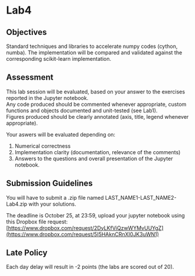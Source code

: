 # Lab4 

## Objectives 

Standard techniques and libraries to accelerate numpy codes (cython, numba). 
The implementation will be compared and validated against the corresponding scikit-learn implementation.

## Assessment 

This lab session will be evaluated, based on your answer to the exercises reported in the Jupyter notebook.\
Any code produced should be commented whenever appropriate, custom functions and objects documented and unit-tested (see Lab1).\
Figures produced should be clearly annotated (axis, title, legend whenever appropriate).

Your aswers will be evaluated depending on:
1. Numerical correctness
2. Implementation clarity (documentation, relevance of the comments)
3. Answers to the questions and overall presentation of the Jupyter notebook.

## Submission Guidelines

You will have to submit a .zip file named LAST_NAME1-LAST_NAME2-Lab4.zip with your solutions.

The deadline is October 25, at 23:59, upload your jupyter notebook using this Dropbox file request:
[https://www.dropbox.com/request/2DyLKfViQzwWYMvUUYgZ](https://www.dropbox.com/request/5I5HAknCRnXI0JK3uWN1)

## Late Policy

Each day delay will result in -2 points (the labs are scored out of 20).



